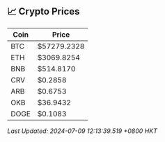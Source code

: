 ## 📈 Crypto Prices

| Coin | Price |
| ---- | ----- |
| BTC | $57279.2328 |
| ETH | $3069.8254 |
| BNB | $514.8170 |
| CRV | $0.2858 |
| ARB | $0.6753 |
| OKB | $36.9432 |
| DOGE | $0.1083 |

_Last Updated: 2024-07-09 12:13:39.519 +0800 HKT_